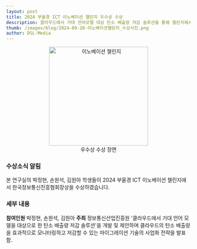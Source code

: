 ```yaml
---
layout: post
title: 2024 부울경 ICT 이노베이션 챌린지 우수상 수상
description: 클라우드에서 거대 언어모델 대상 탄소 배출량 저감 솔루션을 통해 챌린지에서 예비창업자 부문에서 우수상 수상
thumb: /images/blog/2024-09-20-이노베이션챌린지_수상사진.png
author: DSL-Media
---
```


<div align='center'>
<figure> 
    <img src="{{page.thumb}}" alt="이노베이션 챌린지" style="width:270px; height:auto;">
    <figcaption align='center'> 우수상 수상 장면 </figcaption>
</figure>
</div>

### 수상소식 알림
본 연구실의 박정현, 손원석, 김원아 학생들이 2024 부울경 ICT 이노베이션 챌린지에서 한국정보통신진흥협회장상을 수상하였습니다.

### 세부 내용

**참여인원** 박정현, 손원석, 김원아
**주최** 정보통신산업진흥원
'클라우드에서 거대 언어 모델을 대상으로 한 탄소 배출량 저감 솔루션'을 개발 및 제안하며 클라우드의 탄소 배출량을 효과적으로 모니터링하고 저감할 수 있는 마이그레이션 기술의 사업화 전략을 발표함.



